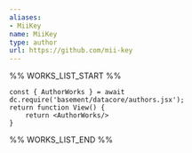```yaml
---
aliases:
- MiiKey
name: MiiKey
type: author
url: https://github.com/mii-key
---
```



%% WORKS_LIST_START %%

```datacorejsx
const { AuthorWorks } = await dc.require('basement/datacore/authors.jsx');
return function View() {
    return <AuthorWorks/>
}
```
%% WORKS_LIST_END %%